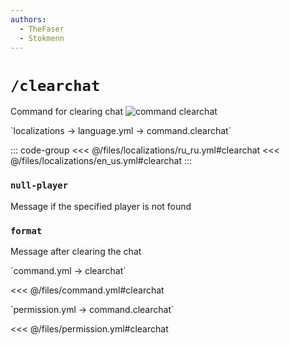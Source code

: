 ```yaml
---
authors:
  - TheFaser
  - Stokmenn
---
```


# `/clearchat`

Command for clearing chat
![command clearchat](/commandclearchat.png)

[//]: # (localization)
<!--@include: @/parts/words.md#localization--> 
<!--@include: @/parts/words.md#path--> `localizations → language.yml → command.clearchat`

<!--@include: @/parts/words.md#default--> 

::: code-group
<<< @/files/localizations/ru_ru.yml#clearchat
<<< @/files/localizations/en_us.yml#clearchat
:::

### `null-player`

Message if the specified player is not found

### `format`

Message after clearing the chat

[//]: # (command.yml)
<!--@include: @/parts/words.md#setting-->
<!--@include: @/parts/words.md#path--> `command.yml → clearchat`

<!--@include: @/parts/words.md#default-->
<<< @/files/command.yml#clearchat

<!--@include: @/parts/enable.md-->
<!--@include: @/parts/aliases.md-->
<!--@include: @/parts/destination.md-->
<!--@include: @/parts/cooldown.md-->
<!--@include: @/parts/sound.md-->

[//]: # (permission.yml)
<!--@include: @/parts/words.md#permission-->
<!--@include: @/parts/words.md#path--> `permission.yml → command.clearchat`

<!--@include: @/parts/words.md#default-->
<<< @/files/permission.yml#clearchat

<!--@include: @/parts/permission/permissionTier3.md-->
<!--@include: @/parts/permission/other.md-->
<!--@include: @/parts/permission/cooldown.md-->
<!--@include: @/parts/permission/sound.md-->
